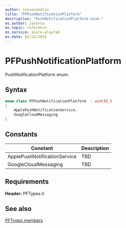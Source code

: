 ```yaml
---
author: jasonsandlin
title: "PFPushNotificationPlatform"
description: "PushNotificationPlatform enum."
ms.author: jasonsa
ms.topic: reference
ms.service: azure-playfab
ms.date: 02/22/2024
---
```


# PFPushNotificationPlatform  

PushNotificationPlatform enum.    

## Syntax  
  
```cpp
enum class PFPushNotificationPlatform  : uint32_t  
{  
    ApplePushNotificationService,  
    GoogleCloudMessaging  
}  
```  
  
## Constants  
  
| Constant | Description |
| --- | --- |
| ApplePushNotificationService | TBD   |  
| GoogleCloudMessaging | TBD   |  
  
  
## Requirements  
  
**Header:** PFTypes.h
  
## See also  
[PFTypes members](../pftypes_members.md)  

  
  
